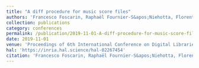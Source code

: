 ```yaml
---
title: "A diff procedure for music score files"
authors: 'Francesco Foscarin, Raphaël Fournier-S&apos;Niehotta, Florent Jacquemard'
collection: publications
category: conferences
permalink: /publication/2019-11-01-A-diff-procedure-for-music-score-files
date: 2019-11-01
venue: 'Proceedings of 6th International Conference on Digital Libraries for Musicology (DLfM)'
hal: 'https://inria.hal.science/hal-02267454'
citation: 'Francesco Foscarin, Raphaël Fournier-S&apos;Niehotta, Florent Jacquemard, &quot;A diff procedure for music score files&quot; In the proceedings of 6th International Conference on Digital Libraries for Musicology (DLfM), 2019.'
---
```

